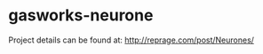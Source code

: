 gasworks-neurone
================

Project details can be found at:
http://reprage.com/post/Neurones/

